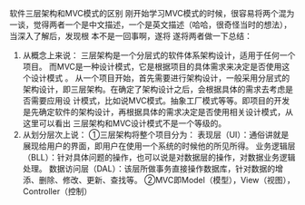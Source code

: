 软件三层架构和MVC模式的区别
    刚开始学习MVC模式的时候，很容易将两个混为一谈，觉得两者一个是中文描述，一个是英文描述（哈哈，很奇怪当时的想法），当深入了解后，发现根
    本不是一回事啊，遂将
  遂将两者做一下总结：
  1. 从概念上来说：
     三层架构是一个分层式的软件体系架构设计，适用于任何一个项目。
     而MVC是一种设计模式，它是根据项目的具体需求来决定是否使用这个设计模式 。
     从一个项目开始，首先需要进行架构设计，一般采用分层式的架构设计，即三层架构。在确定了架构设计之后，会根据具体的需求去考虑是否需要应用设
     计模式，比如说MVC模式。抽象工厂模式等等。即项目的开发是先确定软件的架构设计，再根据具体的需求决定是否使用相关设计模式，从这里可以看出
     三层架构和MVC设计模式不是一个等级的。
  2. 从划分层次上说：
     ①三层架构将整个项目分为：
     表现层（UI）：通俗讲就是展现给用户的界面，即用户在使用一个系统的时候他的所见所得。
     业务逻辑层（BLL）：针对具体问题的操作，也可以说是对数据层的操作，对数据业务逻辑处理。
     数据访问层（DAL）：该层所做事务直接操作数据库，针对数据的增添、删除、修改、更新、查找等。
     ②MVC即Model（模型），View（视图），Controller（控制）
   
